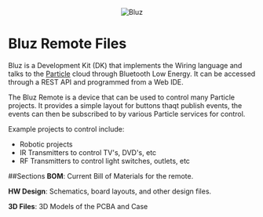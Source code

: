 <p align="center" >
<img src="http://bluz.io/static/img/logo.png" alt="Bluz" title="Bluz">
</p>

Bluz Remote Files
==========
Bluz is a Development Kit (DK) that implements the Wiring language and talks to the [Particle](https://www.particle.io/) cloud through Bluetooth Low Energy. It can be accessed through a REST API and programmed from a Web IDE.

The Bluz Remote is a device that can be used to control many Particle projects. It provides a simple layout for buttons thaqt publish events, the events can then be subscribed to by various Particle services for control.

Example projects to control include:
* Robotic projects 
* IR Transmitters to control TV's, DVD's, etc
* RF Transmitters to control light switches, outlets, etc



##Sections
<b>BOM</b>: Current Bill of Materials for the remote.

<b>HW Design</b>: Schematics, board layouts, and other design files.

<b>3D Files</b>: 3D Models of the PCBA and Case
